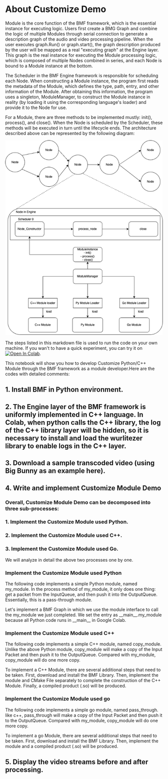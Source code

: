 # About Customize Demo
Module is the core function of the BMF framework, which is the essential instance for executing logic. Users first create a BMG Graph and combine the logic of multiple Modules through serial connection to generate a description graph of the audio and video processing pipeline. When the user executes graph.Run() or graph.start(), the graph description produced by the user will be mapped as a real "executing graph" at the Engine layer. This graph is the real instance for executing the Module processing logic, which is composed of multiple Nodes combined in series, and each Node is bound to a Module instance at the bottom.

The Scheduler in the BMF Engine framework is responsible for scheduling each Node. When constructing a Module instance, the program first reads the metadata of the Module, which defines the type, path, entry, and other information of the Module. After obtaining this information, the program uses a singleton, ModuleManager, to construct the Module instance in reality (by loading it using the corresponding language's loader) and provide it to the Node for use.

For a Module, there are three methods to be implemented mustly: init(), process(), and close(). When the Node is scheduled by the Scheduler, these methods will be executed in turn until the lifecycle ends. The architecture described above can be represented by the following diagram:

![](./customize_module.drawio.png)

The steps listed in this markdown file is used to run the code on your own machine. If you wan't to have a quick experiment, you can try it on [![Open In Colab](https://colab.research.google.com/assets/colab-badge.svg)](https://colab.research.google.com/github/BabitMF/bmf/blob/master/bmf/example/customize_module/bmf_customize_demo_latest.ipynb).

This notebook will show you how to develop Customize Python/C++ Module through the BMF framework as a module developer.Here are the codes with detailed comments:

## 1. Install BMF in Python environment.



## 2. The Engine layer of the BMF framework is uniformly implemented in C++ language. In Colab, when python calls the C++ library, the log of the C++ library layer will be hidden, so it is necessary to install and load the wurlitezer library to enable logs in the C++ layer.

## 3. Download a sample transcoded video (using Big Bunny as an example here).

## 4. Write and implement Customize Module Demo
### Overall, Customize Module Demo can be decomposed into three sub-processes:
### 1. Implement the Customize Module used Python.
### 2. Implement the Customize Module used C++.
### 3. Implement the Customize Module used Go.
We will analyze in detail the above two processes one by one.

### Implement the Customize Module used Python
The following code implements a simple Python module, named my_module. In the process method of my_module, it only does one thing: get a packet from the InputQueue, and then push it into the OutputQueue. Essentially, this is a pass-through module.


Let's implement a BMF Graph in which we use the module interface to call the my_module we just completed. We set the entry as \_\_main\_\_.my_module because all Python code runs in \_\_main\_\_ in Google Colab.

### Implement the Customize Module used C++
The following code implements a simple C++ module, named copy_module. Unlike the above Python module, copy_module will make a copy of the Input Packet and then push it to the OutputQueue. Compared with my_module, copy_module will do one more copy.

To implement a C++ Module, there are several additional steps that need to be taken. First, download and install the BMF Library. Then, implement the module and CMake File separately to complete the construction of the C++ Module. Finally, a compiled product (.so) will be produced.

### Implement the Customize Module used go
The following code implements a simple go module, named pass_through. like c++, pass_through will make a copy of the Input Packet and then push it to the OutputQueue. Compared with my_module, copy_module will do one more copy.

To implement a go Module, there are several additional steps that need to be taken. First, download and install the BMF Library. Then, implement the module and a compiled product (.so) will be produced.

## 5. Display the video streams before and after processing.

